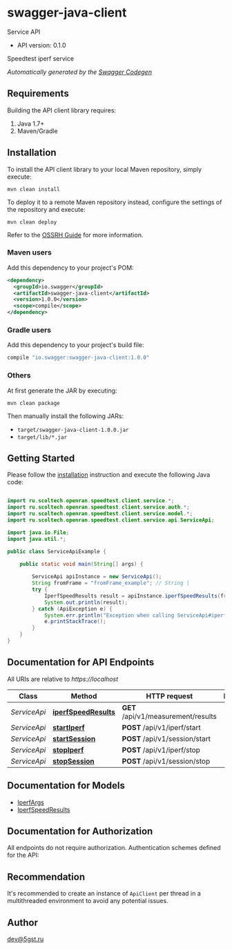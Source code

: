 # swagger-java-client

Service API
- API version: 0.1.0

Speedtest iperf service


*Automatically generated by the [Swagger Codegen](https://github.com/swagger-api/swagger-codegen)*


## Requirements

Building the API client library requires:
1. Java 1.7+
2. Maven/Gradle

## Installation

To install the API client library to your local Maven repository, simply execute:

```shell
mvn clean install
```

To deploy it to a remote Maven repository instead, configure the settings of the repository and execute:

```shell
mvn clean deploy
```

Refer to the [OSSRH Guide](http://central.sonatype.org/pages/ossrh-guide.html) for more information.

### Maven users

Add this dependency to your project's POM:

```xml
<dependency>
  <groupId>io.swagger</groupId>
  <artifactId>swagger-java-client</artifactId>
  <version>1.0.0</version>
  <scope>compile</scope>
</dependency>
```

### Gradle users

Add this dependency to your project's build file:

```groovy
compile "io.swagger:swagger-java-client:1.0.0"
```

### Others

At first generate the JAR by executing:

```shell
mvn clean package
```

Then manually install the following JARs:

* `target/swagger-java-client-1.0.0.jar`
* `target/lib/*.jar`

## Getting Started

Please follow the [installation](#installation) instruction and execute the following Java code:

```java

import ru.scoltech.openran.speedtest.client.service.*;
import ru.scoltech.openran.speedtest.client.service.auth.*;
import ru.scoltech.openran.speedtest.client.service.model.*;
import ru.scoltech.openran.speedtest.client.service.api.ServiceApi;

import java.io.File;
import java.util.*;

public class ServiceApiExample {

    public static void main(String[] args) {
        
        ServiceApi apiInstance = new ServiceApi();
        String fromFrame = "fromFrame_example"; // String | 
        try {
            IperfSpeedResults result = apiInstance.iperfSpeedResults(fromFrame);
            System.out.println(result);
        } catch (ApiException e) {
            System.err.println("Exception when calling ServiceApi#iperfSpeedResults");
            e.printStackTrace();
        }
    }
}

```

## Documentation for API Endpoints

All URIs are relative to *https://localhost*

Class | Method | HTTP request | Description
------------ | ------------- | ------------- | -------------
*ServiceApi* | [**iperfSpeedResults**](docs/ServiceApi.md#iperfSpeedResults) | **GET** /api/v1/measurement/results | 
*ServiceApi* | [**startIperf**](docs/ServiceApi.md#startIperf) | **POST** /api/v1/iperf/start | 
*ServiceApi* | [**startSession**](docs/ServiceApi.md#startSession) | **POST** /api/v1/session/start | 
*ServiceApi* | [**stopIperf**](docs/ServiceApi.md#stopIperf) | **POST** /api/v1/iperf/stop | 
*ServiceApi* | [**stopSession**](docs/ServiceApi.md#stopSession) | **POST** /api/v1/session/stop | 


## Documentation for Models

 - [IperfArgs](docs/IperfArgs.md)
 - [IperfSpeedResults](docs/IperfSpeedResults.md)


## Documentation for Authorization

All endpoints do not require authorization.
Authentication schemes defined for the API:

## Recommendation

It's recommended to create an instance of `ApiClient` per thread in a multithreaded environment to avoid any potential issues.

## Author

dev@5gst.ru

